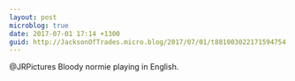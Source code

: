 ```yaml
---
layout: post
microblog: true
date: 2017-07-01 17:14 +1300
guid: http://JacksonOfTrades.micro.blog/2017/07/01/t881003022171594754.html
---
```

@JRPictures Bloody normie playing in English.
